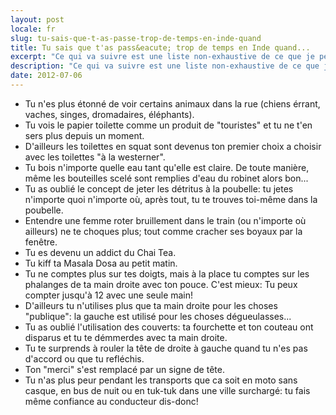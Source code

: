 ```yaml
---
layout: post
locale: fr
slug: tu-sais-que-t-as-passe-trop-de-temps-en-inde-quand
title: Tu sais que t'as pass&eacute; trop de temps en Inde quand...
excerpt: "Ce qui va suivre est une liste non-exhaustive de ce que je pense les gens finissent par penser/se comporter/faire apr&egrave;s avoir pass&eacute; un certain temps en Inde:"
description: "Ce qui va suivre est une liste non-exhaustive de ce que je pense les gens finissent par penser/se comporter/faire apr&egrave;s avoir pass&eacute; un certain temps en Inde:"
date: 2012-07-06
---
```


<ul>
    <li>Tu n'es plus &eacute;tonn&eacute; de voir certains animaux dans la rue (chiens &eacute;rrant, vaches, singes, dromadaires, &eacute;l&eacute;phants).</li>
    <li>Tu vois le papier toilette comme un produit de "touristes" et tu ne t'en sers plus depuis un moment.</li>
    <li>D'ailleurs les toilettes en squat sont devenus ton premier choix a choisir avec les toilettes "&agrave; la westerner".</li>
    <li>Tu bois n'importe quelle eau tant qu'elle est claire. De toute mani&egrave;re, m&ecirc;me les bouteilles scel&eacute; sont remplies d'eau du robinet alors bon...</li>
    <li>Tu as oubli&eacute; le concept de jeter les d&eacute;tritus &agrave; la poubelle: tu jetes n'importe quoi n'importe o&ugrave;, apr&egrave;s tout, tu te trouves toi-m&ecirc;me dans la poubelle.</li>
    <li>Entendre une femme roter bruillement dans le train (ou n'importe o&ugrave; ailleurs) ne te choques plus; tout comme cracher ses boyaux par la fen&ecirc;tre.</li>
    <li>Tu es devenu un addict du Chai Tea.</li>
    <li>Tu kiff ta Masala Dosa au petit matin.</li>
    <li>Tu ne comptes plus sur tes doigts, mais &agrave; la place tu comptes sur les phalanges de ta main droite avec ton pouce. C'est mieux: Tu peux compter jusqu'&agrave; 12 avec une seule main!</li>
    <li>D'ailleurs tu n'utilises plus que ta main droite pour les choses "publique": la gauche est utilis&eacute; pour les choses d&eacute;gueulasses...</li>
    <li>Tu as oubli&eacute; l'utilisation des couverts: ta fourchette et ton couteau ont disparus et tu te d&eacute;mmerdes avec ta main droite.</li>
    <li>Tu te surprends &agrave; rouler la t&ecirc;te de droite &agrave; gauche quand tu n'es pas d'accord ou que tu refl&eacute;chis.</li>
    <li>Ton "merci" s'est remplac&eacute; par un signe de t&ecirc;te.</li>
    <li>Tu n'as plus peur pendant les transports que ca soit en moto sans casque, en bus de nuit ou en tuk-tuk dans une ville surcharg&eacute;: tu fais m&ecirc;me confiance au conducteur dis-donc!</li>
</ul>
